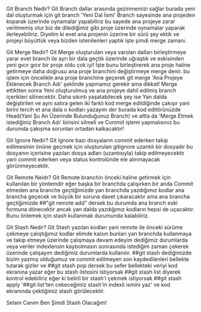 Git Branch Nedir?
Git Branch dallar arasında gezinmemizi sağlar burada yeni dal oluşturmak için git branch 'Yeni Dal İsmi' 
Branch sayesinde ana projeden koparak üzerinde oynamalar yapabiliriz bu sayede ana projeye zarar verilmemiş olur biz de dilediğimiz gibi proje üzerinde oynamalar yaparak ilerleyebiliriz. 
Diyelim ki evet ana projenin üzerine bir sürü şey ektik ve projeyi büyüttük veya bizden istenilenleri yaptık işte şimdi merge zamanı.

Git Merge Nedir? 
Git Merge oluşturulan veya varolan dalları birleştirmeye yarar evet branch ile ayrı bir dala geçtik üzerinde uğraştık ve eskisinden yeni gıcır gıcır bir proje oldu çok iyi! İşte bunu birleştirerek ana proje haline getirmeye daha doğrusu ana proje branchini değiştirmeye merge denir. bu işlem için öncelikle ana proje branchine geçerek git merge 'Ana Projeye Eklenecek Branch Adı' şeklinde yapmamız gerekir ama dikkat! Merge ettiktten sonra Yeni oluşturulmuş ve ana projeye dahil edilmiş branch içerikleri silinecektir. Daha sıkıntı yaşatabilecek şey ise Yan dalda değiştirilen ve aynı satıra gelen iki farklı kod merge edildiğinde çakışır yani birini tercih et ana dala o kodları yazayım der burada kod editörünüzde Head(Yani Şu An Üzerinde Bulunduğunuz Branch) ve altta da 'Merge Etmek istediğiniz Branch Adı' birisini silmeli ve Commit işlemi yapmalısınız bu durumda çakışma sorunları ortadan kalkacaktır!

Git Ignore Nedir?
Git Ignore bazı dosyaların commit ederken takip edilmesinin önüne geçmek için oluşturulan gitignore uzantılı bir dosyadır bu dosyanın içerisine yazılan dosya adları (uzantısıyla) takip edilmeyecektir yani commit ederken veya status kontrolünde ele alınmayacak görünmeyecektir.

Git Remote Neidr? 
Git Remote branchin önceki haline getirmek için kullanılan bir yöntemdir eğer başka bir branchda çalışırken bir anda Commit etmeden ana branche geçtiğimizde yan branchda yazdığımız kodlar ana brancha geçecek ve büyük bir soruna davet çıkaracaktır ama ana brancha geçtiğimizde ##"git remote add" dersek bu durumda ana branch eski formuna dönecektir ancak yan dalda yazdığımız kodların hepsi de uçacaktır. Bunu önlemek için stash kullanmak durumunda kalabiliriz.

Git Stash Nedir? 
Git Stash yazılan kodları yani remote ile önceki sürüme çekmeye çalıştığımız kodlar elimde kalsın bunları yan branchda kullanmaya ve takip etmeye üzerinde çalışmaya devam edeyim dediğimiz durumlarda veya veriler indexlensin kaybolmasın sonrasında istediğim zaman çekerek üzerinde çalışayım dediğimiz durumlarda kullanılır. ##git stash dediğimizde bizim yazmış olduğumuz ve commit edilmeyen son kaydedilenleri bellekte tutarak gizler ve ##git stash pop dersek bu sefer bellekteki veriyi kod ekranına yazar eğer bu stash listesini istiyorsak ##git stash list diyerek kontrol edebiliriz eğer ki belirli bir stash'i çekmek istiyorsak ##git stash apply '##git list'ten cekeceğimiz stash'in indexli ismini yaz' ve kod ekranında çektiğimiz stash görülecektir.

Selam Canım Ben Şimdi Stash Olacağım!